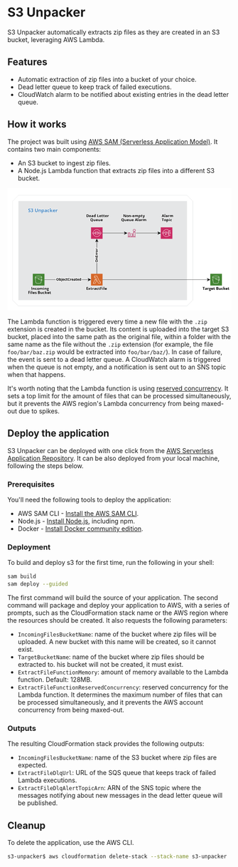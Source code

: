 # S3 Unpacker

S3 Unpacker automatically extracts zip files as they are created in an S3 bucket, leveraging AWS Lambda.

## Features

* Automatic extraction of zip files into a bucket of your choice.
* Dead letter queue to keep track of failed executions.
* CloudWatch alarm to be notified about existing entries in the dead letter queue.

## How it works

The project was built using [AWS SAM (Serverless Application Model)](https://docs.aws.amazon.com/serverless-application-model/latest/developerguide/what-is-sam.html). It contains two main components:

* An S3 bucket to ingest zip files.
* A Node.js Lambda function that extracts zip files into a different S3 bucket.

![S3 Unpacker architecture diagram](docs/s3-unpacker-architecture-diagram.png)

The Lambda function is triggered every time a new file with the `.zip` extension is created in the bucket. Its content is uploaded into the target S3 bucket, placed into the same path as the original file, within a folder with the same name as the file without the `.zip` extension (for example, the file `foo/bar/baz.zip` would be extracted into `foo/bar/baz/`). In case of failure, the event is sent to a dead letter queue. A CloudWatch alarm is triggered when the queue is not empty, and a notification is sent out to an SNS topic when that happens.

It's worth noting that the Lambda function is using [reserved concurrency](https://docs.aws.amazon.com/lambda/latest/dg/configuration-concurrency.html). It sets a top limit for the amount of files that can be processed simultaneously, but it prevents the AWS region's Lambda concurrency from being maxed-out due to spikes.

## Deploy the application

S3 Unpacker can be deployed with one click from the [AWS Serverless Application Repository](https://serverlessrepo.aws.amazon.com/applications/eu-west-1/060072498088/s3-unpacker). It can be also deployed from your local machine, following the steps below.

### Prerequisites

You'll need the following tools to deploy the application:

* AWS SAM CLI - [Install the AWS SAM CLI](https://docs.aws.amazon.com/serverless-application-model/latest/developerguide/serverless-sam-cli-install.html).
* Node.js - [Install Node.js](https://nodejs.org/en/), including npm.
* Docker - [Install Docker community edition](https://hub.docker.com/search/?type=edition&offering=community).

### Deployment

To build and deploy s3 for the first time, run the following in your shell:

```bash
sam build
sam deploy --guided
```

The first command will build the source of your application. The second command will package and deploy your application to AWS, with a series of prompts, such as the CloudFormation stack name or the AWS region where the resources should be created. It also requests the following parameters:

* `IncomingFilesBucketName`: name of the bucket where zip files will be uploaded. A new bucket with this name will be created, so it cannot exist.
* `TargetBucketName`: name of the bucket where zip files should be extracted to. his bucket will not be created, it must exist.
* `ExtractFileFunctionMemory`: amount of memory available to the Lambda function. Default: 128MB.
* `ExtractFileFunctionReservedConcurrency`: reserved concurrency for the Lambda function. It determines the maximum number of files that can be processed simultaneously, and it prevents the AWS account concurrency from being maxed-out.

### Outputs

The resulting CloudFormation stack provides the following outputs:

* `IncomingFilesBucketName`: name of the S3 bucket where zip files are expected.
* `ExtractFileDlqUrl`: URL of the SQS queue that keeps track of failed Lambda executions.
* `ExtractFileDlqAlertTopicArn`: ARN of the SNS topic where the messages notifying about new messages in the dead letter queue will be published.

## Cleanup

To delete the application, use the AWS CLI.

```bash
s3-unpacker$ aws cloudformation delete-stack --stack-name s3-unpacker
```
